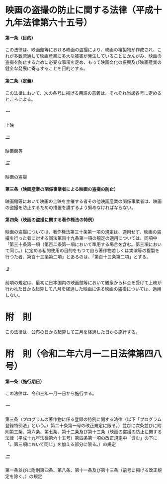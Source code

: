 # 映画の盗撮の防止に関する法律（平成十九年法律第六十五号）
#### 第一条（目的）
この法律は、映画館等における映画の盗撮により、映画の複製物が作成され、これが多数流通して映画産業に多大な被害が発生していることにかんがみ、映画の盗撮を防止するために必要な事項を定め、もって映画文化の振興及び映画産業の健全な発展に寄与することを目的とする。
#### 第二条（定義）
この法律において、次の各号に掲げる用語の意義は、それぞれ当該各号に定めるところによる。
##### 一
上映
##### 二
映画館等
##### 三
映画の盗撮
#### 第三条（映画産業の関係事業者による映画の盗撮の防止）
映画館等において映画の上映を主催する者その他映画産業の関係事業者は、映画の盗撮を防止するための措置を講ずるよう努めなければならない。
#### 第四条（映画の盗撮に関する著作権法の特例）
映画の盗撮については、著作権法第三十条第一項の規定は、適用せず、映画の盗撮を行った者に対する同法第百十九条第一項の規定の適用については、同項中「第三十条第一項（第百二条第一項において準用する場合を含む。第三項において同じ。）に定める私的使用の目的をもつて自ら著作物若しくは実演等の複製を行つた者、第百十三条第二項」とあるのは、「第百十三条第二項」とする。
##### ２
前項の規定は、最初に日本国内の映画館等において観衆から料金を受けて上映が行われた日から起算して八月を経過した映画に係る映画の盗撮については、適用しない。
# 附　則
この法律は、公布の日から起算して三月を経過した日から施行する。
# 附　則（令和二年六月一二日法律第四八号）
#### 第一条（施行期日）
この法律は、令和三年一月一日から施行する。
##### 一
第三条（プログラムの著作物に係る登録の特例に関する法律（以下「プログラム登録特例法」という。）第二十条第一号の改正規定に限る。）並びに次条並びに附則第三条、第六条、第七条、第十二条及び第十三条（映画の盗撮の防止に関する法律（平成十九年法律第六十五号）第四条第一項の改正規定中「含む」の下に「。第三項において同じ」を加える部分に限る。）の規定
##### 二
第一条並びに附則第四条、第八条、第十一条及び第十三条（前号に掲げる改正規定を除く。）の規定
